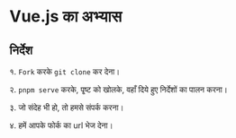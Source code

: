 # Vue.js का अभ्यास

## निर्देश
१. `Fork` करके `git clone` कर देना।

२. `pnpm serve` करके, पृ्ष्ट को खोलके, वहाँ दिये हुए निर्देशों का पालन करना।

३. जो संदेह भी हो, तो हमसे संपर्क करना।

४. हमें आपके फोर्क का url भेज देना।